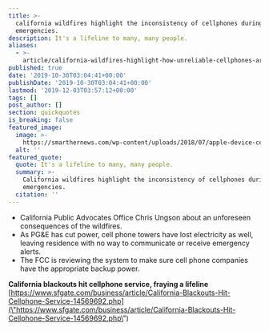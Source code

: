 ```yaml
---
title: >-
  california wildfires highlight the inconsistency of cellphones during
  emergencies.
description: It's a lifeline to many, many people.
aliases:
  - >-
    article/california-wildfires-highlight-how-unreliable-cellphones-are-during-emergencies/
published: true
date: '2019-10-30T03:04:41+00:00'
publishDate: '2019-10-30T03:04:41+00:00'
lastmod: '2019-12-03T03:57:12+00:00'
tags: []
post_author: []
section: quickquotes
is_breaking: false
featured_image:
  image: >-
    https://smarthernews.com/wp-content/uploads/2018/07/apple-device-cellphone-communication-594452.jpg
  alt: ''
featured_quote:
  quote: It's a lifeline to many, many people.
  summary: >-
    California wildfires highlight the inconsistency of cellphones during
    emergencies.
  citation: ''
---
```

*   California Public Advocates Office Chris Ungson about an unforeseen consequences of the wildfires.
*   As PG&E has cut power, cell phone towers have lost electricity as well, leaving residence with no way to communicate or receive emergency alerts.
*   The FCC is reviewing the system to make sure cell phone companies have the appropriate backup power.

**California blackouts hit cellphone service, fraying a lifeline**  
[https://www.sfgate.com/business/article/California-Blackouts-Hit-Cellphone-Service-14569692.php](\"https://www.sfgate.com/business/article/California-Blackouts-Hit-Cellphone-Service-14569692.php\")